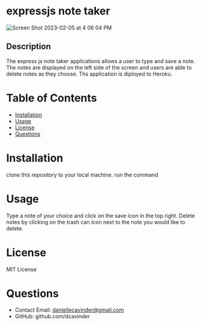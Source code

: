 # expressjs note taker
![Screen Shot 2023-02-05 at 4 06 04 PM](https://user-images.githubusercontent.com/105369240/216851200-2d4d9950-d714-4750-9ac2-8cac4b1a3bcd.png)

## Description
The express js note taker applications allows a user to type and save a note. The notes are displayed on the left side of the screen and users are able to delete notes as they choose. Ths application is diployed to Heroku.

# Table of Contents 
* [Installation](#-Installation)
* [Usage](#-Usage)
* [License](#-License)
* [Questions](#-Questions)
    
# Installation
clone this repository to your local machine. run the command <nodemon>
# Usage
Type a note of your choice and click on the save icon in the top right. Delete notes by clicking on the trash can icon next to the note you would like to delete.

# License 
MIT License 

# Questions 
* Contact Email: daniellecavinder@gmail.com
* GitHub: github.com/dcavinder

